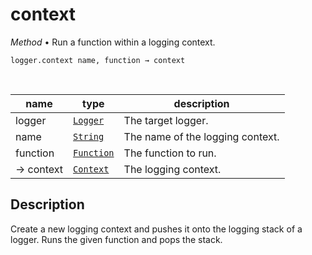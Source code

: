 # context

_Method_ &bull; Run a function within a logging context.

<pre><code>logger.context&nbsp;name,&nbsp;function &rarr; context</code></pre>
<br>

| name | type | description |
|------|------|-------------|
|logger|[`Logger`][logger]|The target logger.|
|name|[`String`][string]|The name of the logging context.|
|function|[`Function`][function]|The function to run.|
|&rarr; context|[`Context`][context]|The logging context.|


## Description

Create a new logging context and pushes it onto the logging stack of a logger. Runs the given function and pops the stack.


[logger]: #
[string]: https://developer.mozilla.org/en-US/docs/Web/JavaScript/Reference/Global_Objects/String
[function]: #
[context]: /reference/types/logger/context
